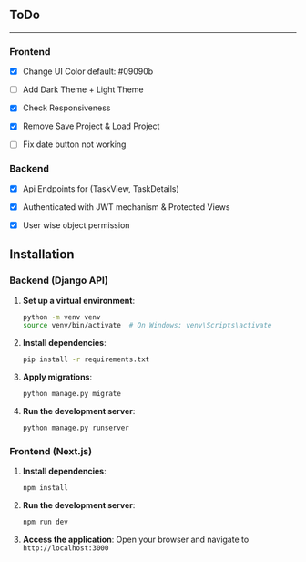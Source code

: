 ## ToDo
---

### Frontend
- [x] Change UI Color default: #09090b
- [ ] Add Dark Theme + Light Theme
- [x] Check Responsiveness
- [x] Remove Save Project & Load Project
- [ ] Fix date button not working


### Backend
- [x] Api Endpoints for (TaskView, TaskDetails)
- [x] Authenticated with JWT mechanism & Protected Views
- [x] User wise object permission


## Installation

### Backend (Django API)

1. **Set up a virtual environment**:
    ```bash
    python -m venv venv
    source venv/bin/activate  # On Windows: venv\Scripts\activate
    ```

2. **Install dependencies**:
    ```bash
    pip install -r requirements.txt
    ```

3. **Apply migrations**:
    ```bash
    python manage.py migrate
    ```

4. **Run the development server**:
    ```bash
    python manage.py runserver
    ```

### Frontend (Next.js)

1. **Install dependencies**:
    ```bash
    npm install
    ```

2. **Run the development server**:
    ```bash
    npm run dev
    ```

3. **Access the application**:
    Open your browser and navigate to `http://localhost:3000`
